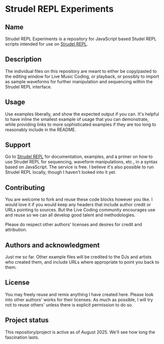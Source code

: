 # Strudel REPL Experiments

## Name
Strudel REPL Experiments is a repository for JavaScript based Studel REPL scripts intended for use on [Strudel REPL](https://strudel.cc).

## Description
The individual files on this repository are meant to either be copy/pasted to the editing window for Live Music Coding, or playback, or possibly to import as sample waveforms for further manipulation and sequencing within the Strudel REPL interface.

## Usage
Use examples liberally, and show the expected output if you can. It's helpful to have inline the smallest example of usage that you can demonstrate, while providing links to more sophisticated examples if they are too long to reasonably include in the README.

## Support
Go to [Strudel REPL](https://strudel.cc) for documentation, examples, and a primer on how to use Strudel REPL for sequencing, waveform manipulations, etc., in a syntax based on JavaScript. The service is free. I believe it's also possible to run Strudel REPL locally, though I haven't looked into it yet.

## Contributing
You are welcome to fork and reuse these code blocks however you like. I would love it if you would keep any headers that include author credit or URLs pointing to sources. But the Live Coding community encourages use and reuse so we can all develop good talent and methodologies.

Please do respect other authors' licenses and desires for credit and attribution.

## Authors and acknowledgment
Just me so far. Other example files will be credited to the DJs and artists who created them, and include URLs where appropriate to point you back to them.

## License
You may freely reuse and remix anything I have created here. Please look into other authors' works for their licenses. As much as possible, I will try not to reuse others' unless there is explicit permission to do so.

## Project status
This repository/project is active as of August 2025. We'll see how long the fascination lasts.
